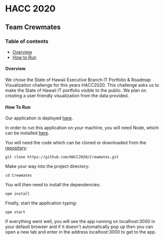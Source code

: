 # HACC 2020

## Team Crewmates

### Table of contents

* [Overview](#overview)
* [How to Run](#how-to-run)

#### Overview

We chose the State of Hawaii Executive Branch IT Portfolio & Roadmap Visualization challenge for this years HACC2020.
This challenge asks us to make the State of Hawaii IT portfolio visible to the public.
We plan on creating a user friendly visualization from the data provided. 

#### How To Run

Our application is deployed [here](https://sharp-borg-ed125d.netlify.app/).

In order to run this application on your machine, you will need Node, which can be installed [here](https://nodejs.org/en/download/).

You will need the code which can be cloned or downloaded from the [repository](https://github.com/HACC2020/Crewmates.git):
```
git clone https://github.com/HACC2020/Crewmates.git
```
Make your way into the project directory:
```
cd Crewmates
```

You will then need to install the dependencies:

```
npm install
```

Finally, start the application typing:

```
npm start
```

If everything went well, you will see the app running on localhost:3000 in your default browser and if it doesn't automatically pop up then you can open a new tab and enter in the address localhost:3000 to get to the app.
